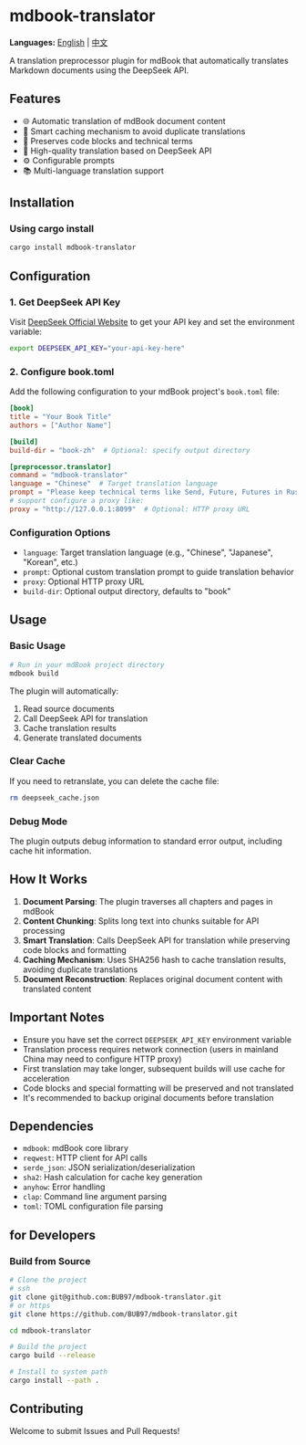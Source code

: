 # mdbook-translator

**Languages:** [English](README_EN.md) | [中文](README.md)

A translation preprocessor plugin for mdBook that automatically translates Markdown documents using the DeepSeek API.

## Features

- 🌐 Automatic translation of mdBook document content
- 🔄 Smart caching mechanism to avoid duplicate translations
- 🎯 Preserves code blocks and technical terms
- 🚀 High-quality translation based on DeepSeek API
- ⚙️ Configurable prompts
- 📚 Multi-language translation support

## Installation

### Using cargo install

```bash
cargo install mdbook-translator
```

## Configuration

### 1. Get DeepSeek API Key

Visit [DeepSeek Official Website](https://platform.deepseek.com/) to get your API key and set the environment variable:

```bash
export DEEPSEEK_API_KEY="your-api-key-here"
```

### 2. Configure book.toml

Add the following configuration to your mdBook project's `book.toml` file:

```toml
[book]
title = "Your Book Title"
authors = ["Author Name"]

[build]
build-dir = "book-zh"  # Optional: specify output directory

[preprocessor.translator]
command = "mdbook-translator"
language = "Chinese"  # Target translation language
prompt = "Please keep technical terms like Send, Future, Futures in Rust untranslated"  # Optional: custom translation prompt
# support configure a proxy like:
proxy = "http://127.0.0.1:8099"  # Optional: HTTP proxy URL
```

### Configuration Options

- `language`: Target translation language (e.g., "Chinese", "Japanese", "Korean", etc.)
- `prompt`: Optional custom translation prompt to guide translation behavior
- `proxy`: Optional HTTP proxy URL
- `build-dir`: Optional output directory, defaults to "book"

## Usage

### Basic Usage

```bash
# Run in your mdBook project directory
mdbook build
```

The plugin will automatically:
1. Read source documents
2. Call DeepSeek API for translation
3. Cache translation results
4. Generate translated documents

### Clear Cache

If you need to retranslate, you can delete the cache file:

```bash
rm deepseek_cache.json
```

### Debug Mode

The plugin outputs debug information to standard error output, including cache hit information.

## How It Works

1. **Document Parsing**: The plugin traverses all chapters and pages in mdBook
2. **Content Chunking**: Splits long text into chunks suitable for API processing
3. **Smart Translation**: Calls DeepSeek API for translation while preserving code blocks and formatting
4. **Caching Mechanism**: Uses SHA256 hash to cache translation results, avoiding duplicate translations
5. **Document Reconstruction**: Replaces original document content with translated content

## Important Notes

- Ensure you have set the correct `DEEPSEEK_API_KEY` environment variable
- Translation process requires network connection (users in mainland China may need to configure HTTP proxy)
- First translation may take longer, subsequent builds will use cache for acceleration
- Code blocks and special formatting will be preserved and not translated
- It's recommended to backup original documents before translation

## Dependencies

- `mdbook`: mdBook core library
- `reqwest`: HTTP client for API calls
- `serde_json`: JSON serialization/deserialization
- `sha2`: Hash calculation for cache key generation
- `anyhow`: Error handling
- `clap`: Command line argument parsing
- `toml`: TOML configuration file parsing

## for Developers

### Build from Source

```bash
# Clone the project
# ssh
git clone git@github.com:BUB97/mdbook-translator.git
# or https
git clone https://github.com/BUB97/mdbook-translator.git

cd mdbook-translator

# Build the project
cargo build --release

# Install to system path
cargo install --path .
```

## Contributing

Welcome to submit Issues and Pull Requests!
